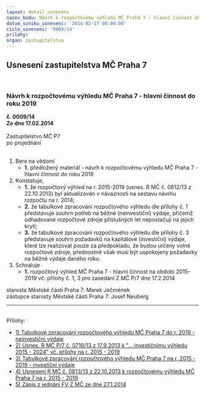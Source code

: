 ```yaml
---
layout: detail_usneseni
nazev_bodu: Návrh k rozpočtovému výhledu MČ Praha 7 - hlavní činnost do roku 2019
datum_vzniku_usneseni: '2014-02-17 00:00:00'
cislo_usneseni: '0009/14'
prilohy: 
organ: zastupitelstvo
---
```

<div id="ucUsn_pList" class="usn">
	<span><h2>Usnesení zastupitelstva MČ Praha 7 </h2>
<br></span><div class="standBody">
<span><h3>Návrh k rozpočtovému výhledu MČ Praha 7 - hlavní činnost do roku 2019</h3></span><div class="center">
		<strong>č. 0009/14</strong><br>
	</div>
<div class="center">
		<strong>Ze dne 17.02.2014</strong><br><br>
	</div>Zastupitelstvo MČ P7<br> po projednání<br><br><ol>
<li>Bere na vědomí<ul><li>
<strong>1.</strong> předložený materiál - návrh k rozpočtovému výhledu MČ Praha 7 - hlavní činnost do roku 2019</li></ul>
</li>
<li>Konstatuje,<ul>
<li>
<strong>1.</strong> že rozpočtový výhled na r. 2015-2019 (usnes. R MČ č. 0812/13 z 22.10.2013) byl aktualizován v návaznosti na sestavu návrhu rozpočtu na r. 2014;</li>
<li>
<strong>2.</strong> že tabulkové zpracování rozpočtového výhledu dle přílohy č. 1 představuje souhrn potřeb na běžné (neinvestiční) výdaje, přičemž  odhadované rozpočtové zdroje příslušných let nepostačují na jejich krytí;</li>
<li>
<strong>3.</strong> že tabulkové zpracování rozpočtového výhledu dle přílohy č. 3 představuje souhrn požadavků na kapitálové (investiční) výdaje, které lze realizovat pouze za předpokladu, že budou určeny  volné rozpočtové zdroje, přednostně však musí být uspokojeny požadavky na běžné výdaje daného roku.  </li>
</ul>
</li>
<li>Schvaluje<ul><li>
<strong>1.</strong> rozpočtový výhled MČ Praha 7 - hlavní činnost na období 2015-2019 vč. přílohy  č. 1, 3  pro zasedání Z MČ P/7 dne 17.2.2014</li></ul>
</li>
</ol>starosta Městské části Praha 7: Marek Ječmének<br>zástupce starosty Městské části Praha 7: Josef Neuberg<hr>
<br>Přílohy: <ul>
<li><a href="/zdroj.aspx?typ=4&amp;id=54613&amp;sh=-285695147" target="_blank" title="Soubor (.xls 44 kB)-nové okno">1) Tabulkové zpracování rozpočtového výhledu MČ Praha 7 do r. 2019 - neinvestiční výdaje</a></li> <li><a href="/zdroj.aspx?typ=4&amp;id=54614&amp;sh=-285731659" target="_blank" title="Soubor (.doc 33,5 kB)-nové okno">2) Usnes. R MČ P/7 č. 0716/13 z 17.9.2013 k "… investičnímu výhledu  2015 - 2024" vč. přílohy na r. 2015 - 2019</a></li> <li><a href="/zdroj.aspx?typ=4&amp;id=54615&amp;sh=-285627627" target="_blank" title="Soubor (.xls 156,5 kB)-nové okno">3) Tabulkové zpracování rozpočtového výhledu MČ Praha 7 na r. 2015 - 2019 - investiční výdaje</a></li> <li><a href="/zdroj.aspx?typ=4&amp;id=54616&amp;sh=-285655179" target="_blank" title="Soubor (.doc 36 kB)-nové okno">4) Usnesení R MČ  č. 0813/13 z 22.10.2013 k rozpočtovému výhledu MČ Praha 7 na r. 2015 - 2019 </a></li> <li><a href="/zdroj.aspx?typ=4&amp;id=54617&amp;sh=-285559851" target="_blank" title="Soubor (.pdf 861,4 kB)-nové okno">5) Zápis z jednání FV Z MČ ze dne 27.1.2014</a></li> </ul>
</div>
</div>